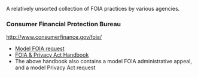A relatively unsorted collection of FOIA practices by various agencies.

### Consumer Financial Protection Bureau

http://www.consumerfinance.gov/foia/

* [Model FOIA request](http://www.consumerfinance.gov/foia/sample-foia-request/)
* [FOIA & Privacy Act Handbook](http://files.consumerfinance.gov/f/201204_cfpb_foia-and-pa-request-guidebook.pdf)
* The above handbook also contains a model FOIA administrative appeal, and a model Privacy Act request